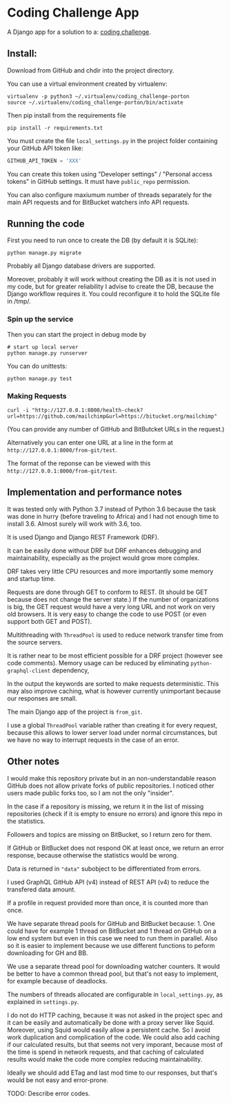 # Coding Challenge App

A Django app for a solution to a:
[coding challenge](https://drive.google.com/file/d/0B6y8e6-LG84naElFcTlkcHQ1bU1qUkM1Y2VhbXpMdnE4ZjJz/view).

## Install:

Download from GitHub and chdir into the project
directory.

You can use a virtual environment created by virtualenv:
```
virtualenv -p python3 ~/.virtualenv/coding_challenge-porton
source ~/.virtualenv/coding_challenge-porton/bin/activate
```

Then pip install from the requirements file
``` 
pip install -r requirements.txt
```

You must create the file `local_settings.py` in the
project folder containing your GitHub API token like:
```python
GITHUB_API_TOKEN = 'XXX'
```

You can create this token using "Developer settings" /
"Personal access tokens" in GitHub settings. It must
have `public_repo` permission.

You can also configure maxiumum number of threads
separately for the main API requests and for
BitBucket watchers info API requests.

## Running the code

First you need to run once to create the DB (by default it is
SQLite):
```
python manage.py migrate
```

Probably all Django database drivers are supported.

Moreover, probably it will work without creating the DB as it is
not used in my code, but for greater reliability I advise to
create the DB, because the Django workflow requires it. You could
reconfigure it to hold the SQLite file in /tmp/.

### Spin up the service

Then you can start the project in debug mode by
```
# start up local server
python manage.py runserver 
```

You can do unittests:
```
python manage.py test 
```

### Making Requests

```
curl -i "http://127.0.0.1:8000/health-check?url=https://github.com/mailchimp&url=https://bitucket.org/mailchimp"
```
(You can provide any number of GitHub and BitButcket URLs in the request.)

Alternatively you can enter one URL at a line in the
form at `http://127.0.0.1:8000/from-git/test`.

The format of the reponse can be viewed with this
`http://127.0.0.1:8000/from-git/test`.

## Implementation and performance notes

It was tested only with Python 3.7 instead of Python 3.6 because
the task was done in hurry (before traveling to Africa) and I
had not enough time to install 3.6. Almost surely will work with
3.6, too.

It is used Django and Django REST Framework (DRF).

It can be easily done without DRF but DRF enhances debugging
and maintainability, especially as the project would grow more
complex.

DRF takes very little CPU resources and more importantly some
memory and startup time.

Requests are done through GET to conform to REST. (It should be GET
because does not change the server state.) If the number
of organizations is big, the GET request would have a very long
URL and not work on very old browsers. It is very easy to change
the code to use POST (or even support both GET and POST).  

Multithreading with `ThreadPool` is used to reduce
network transfer time from the source servers.

It is rather near to be most efficient
possible for a DRF project (however see code comments). Memory usage can be reduced by eliminating
`python-graphql-client` dependency,

In the output the keywords are sorted to make requests
deterministic. This may also improve caching, what is however
currently unimportant because our responses are small.

The main Django app of the project is `from_git`.

I use a global `ThreadPool` variable rather than creating it for every request, because this allows to lower server load under normal circumstances, but we have no way to interrupt requests in the case of an error.

## Other notes

I would make this repository private but in an non-understandable
reason GitHub does not allow private forks of public repositories.
I noticed other users made public forks too, so I am not the only
"insider".

In the case if a repository is missing, we return it in the list
of missing repositories (check if it is empty to ensure no errors)
and ignore this repo in the statistics.

Followers and topics are missing on BitBucket, so I return zero for them.

If GitHub or BitBucket does not respond OK at least once, we
return an error response, because otherwise the statistics would
be wrong.

Data is returned in `"data"` subobject to be differentiated from
errors.

I used GraphQL GitHub API (v4) instead of REST API (v4) to reduce the transfered
data amount.

If a profile in request provided more than once, it is counted more
than once. 

We have separate thread pools for GitHub and BitBucket
because: 1. One could have for example 1 thread on
BitBucket and 1 thread on GitHub on a low end system
but even in this case we need to run them in parallel.
Also so it is easier to implement because we use
different functions to peform downloading for GH and BB.

We use a separate thread pool for downloading watcher counters. It would be better to have a common thread pool, but that's not easy to implement, for example because of deadlocks.

The numbers of threads allocated are configurable in `local_settings.py`, as explained in `settings.py`.

I do not do HTTP caching, because it was not asked in the project spec and it can be easily and
automatically be done with a proxy server like Squid.
Moreover, using Squid would easily allow a persistent
cache. So I avoid work duplication and complication
of the code. We could also add caching if our
calculated results, but that seems not very imporant,
because most of the time is spend in network requests,
and that caching of calculated results would make
the code more complex reducing maintainability.

Ideally we should add ETag and last mod time to our
responses, but that's would be not easy and error-prone.

TODO: Describe error codes.
